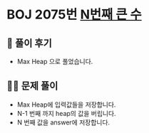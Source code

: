 # BOJ 2075번 [N번째 큰 수](https://www.acmicpc.net/problem/2075)

## 🌈 풀이 후기
* Max Heap 으로 풀었습니다. 
## 👩‍🏫 문제 풀이
* Max Heap에 입력값들을 저장합니다.
* N-1 번째 까지 heap의 값을 버립니다.
* N 번째 값을 answer에 저장합니다.
